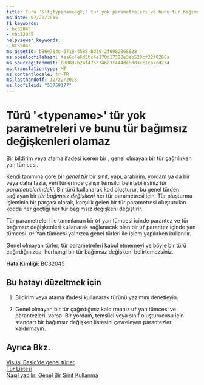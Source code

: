 ```yaml
---
title: Türü '&lt;typename&gt;' tür yok parametreleri ve bunu tür bağımsız değişkenleri olamaz
ms.date: 07/20/2015
f1_keywords:
- bc32045
- vbc32045
helpviewer_keywords:
- BC32045
ms.assetid: b86e784c-6718-4585-bd39-2f0982068828
ms.openlocfilehash: fea6c4e6d5bc4e170d17328e3eb520cf22f0288a
ms.sourcegitcommit: 0888d7b24f475c346a3f444de8d83ec1ca7cd234
ms.translationtype: MT
ms.contentlocale: tr-TR
ms.lasthandoff: 12/22/2018
ms.locfileid: "53759177"
---
```

# <a name="type-lttypenamegt-has-no-type-parameters-and-so-cannot-have-type-arguments"></a>Türü '&lt;typename&gt;' tür yok parametreleri ve bunu tür bağımsız değişkenleri olamaz
Bir bildirim veya atama ifadesi içeren bir [,](../../visual-basic/language-reference/statements/of-clause.md) genel olmayan bir tür çağrılırken yan tümcesi.  
  
 Kendi tanımına göre bir *genel tür* bir sınıf, yapı, arabirim, yordam ya da bir veya daha fazla, veri türlerinde çalışır temsilci belirtebilirsiniz *tür parametrelerindeki*. Bir türü kullanarak kod oluşturur, bu genel türden sağlayan bir *tür bağımsız değişkeni* her tür parametresi için. Tür oluşturma işleminin bir parçası olarak, karşılık gelen bir tür parametresi oluşturulan kodda her geçtiği her tür bağımsız değişkeni değiştirir.  
  
 Tür parametreleri ile tanımlanan bir `Of` yan tümcesi içinde parantez ve tür bağımsız değişkenleri kullanarak sağlanacak olan bir `Of` parantez içinde yan tümcesi. `Of` Yan tümcesi yalnızca genel türleri ile işlem yapılırken kullanılır.  
  
 Genel olmayan türler, tür parametreleri kabul etmemeyi ve böyle bir türü çağırdığınızda, herhangi bir tür bağımsız değişkeni belirtemezsiniz.  
  
 **Hata Kimliği:** BC32045  
  
## <a name="to-correct-this-error"></a>Bu hatayı düzeltmek için  
  
1.  Bildirim veya atama ifadesi kullanarak türünü yazımını denetleyin.  
  
2.  Genel olmayan bir tür çağırdığınız kaldırmanız `Of` yan tümcesi ve parantezleri, varsa. Bir yordam, temsilci veya sınıf oluşturucusu için standart bir bağımsız değişken listesini çevreleyen parantezler kaldırmayın.  
  
## <a name="see-also"></a>Ayrıca Bkz.  
 [Visual Basic'de genel türler](../../visual-basic/programming-guide/language-features/data-types/generic-types.md)  
 [Tür Listesi](../../visual-basic/language-reference/statements/type-list.md)  
 [Nasıl yapılır: Genel Bir Sınıf Kullanma](../../visual-basic/programming-guide/language-features/data-types/how-to-use-a-generic-class.md)

